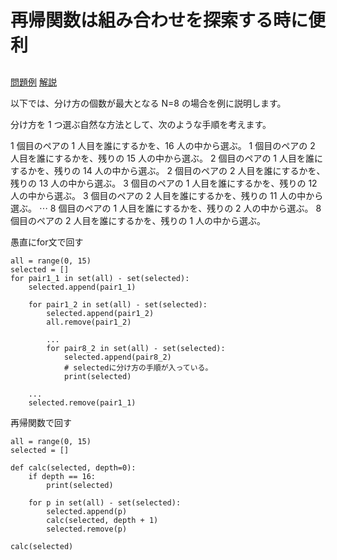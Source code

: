 # 再帰関数は組み合わせを探索する時に便利

##
[問題例](https://atcoder.jp/contests/abc236/tasks/abc236_d)
[解説](https://atcoder.jp/contests/abc236/editorial/3285)

以下では、分け方の個数が最大となる N=8 の場合を例に説明します。

分け方を 1 つ選ぶ自然な方法として、次のような手順を考えます。

1 個目のペアの 1 人目を誰にするかを、16 人の中から選ぶ。
1 個目のペアの 2 人目を誰にするかを、残りの 15 人の中から選ぶ。
2 個目のペアの 1 人目を誰にするかを、残りの 14 人の中から選ぶ。
2 個目のペアの 2 人目を誰にするかを、残りの 13 人の中から選ぶ。
3 個目のペアの 1 人目を誰にするかを、残りの 12 人の中から選ぶ。
3 個目のペアの 2 人目を誰にするかを、残りの 11 人の中から選ぶ。
⋯
8 個目のペアの 1 人目を誰にするかを、残りの 2 人の中から選ぶ。
8 個目のペアの 2 人目を誰にするかを、残りの 1 人の中から選ぶ。

愚直にfor文で回す
```
all = range(0, 15)
selected = []
for pair1_1 in set(all) - set(selected):
    selected.append(pair1_1)

    for pair1_2 in set(all) - set(selected):
        selected.append(pair1_2)
        all.remove(pair1_2)

        ...
        for pair8_2 in set(all) - set(selected):
            selected.append(pair8_2)
            # selectedに分け方の手順が入っている。
            print(selected)

    ...
    selected.remove(pair1_1)

```

再帰関数で回す
```
all = range(0, 15)
selected = []

def calc(selected, depth=0):
    if depth == 16:
        print(selected)

    for p in set(all) - set(selected):
        selected.append(p)
        calc(selected, depth + 1)
        selected.remove(p)

calc(selected)
```